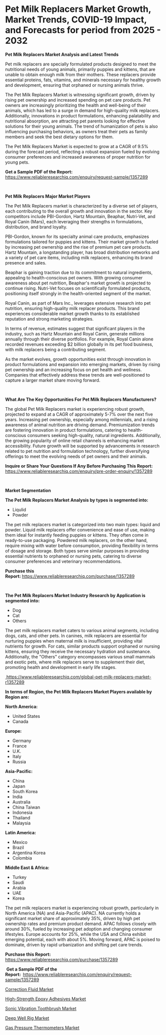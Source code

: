 <p><h1>Pet Milk Replacers Market Growth, Market Trends, COVID-19 Impact, and Forecasts for period from 2025 - 2032</h1></p><p><strong>Pet Milk Replacers Market Analysis and Latest Trends</strong></p>
<p><p>Pet milk replacers are specially formulated products designed to meet the nutritional needs of young animals, primarily puppies and kittens, that are unable to obtain enough milk from their mothers. These replacers provide essential proteins, fats, vitamins, and minerals necessary for healthy growth and development, ensuring that orphaned or nursing animals thrive. </p><p>The Pet Milk Replacers Market is witnessing significant growth, driven by rising pet ownership and increased spending on pet care products. Pet owners are increasingly prioritizing the health and well-being of their animals, which has led to a surge in demand for high-quality milk replacers. Additionally, innovations in product formulations, enhancing palatability and nutritional absorption, are attracting pet parents looking for effective solutions for their young animals. The trend of humanization of pets is also influencing purchasing behaviors, as owners treat their pets as family members and seek the best dietary options for them. </p><p>The Pet Milk Replacers Market is expected to grow at a CAGR of 9.5% during the forecast period, reflecting a robust expansion fueled by evolving consumer preferences and increased awareness of proper nutrition for young pets.</p></p>
<p><strong>Get a Sample PDF of the Report:&nbsp;</strong> <a href="https://www.reliableresearchiq.com/enquiry/request-sample/1357289?utm_campaign=1876&utm_medium=2&utm_source=Github&utm_content=ia&utm_term=05022025&utm_id=pet-milk-replacers">https://www.reliableresearchiq.com/enquiry/request-sample/1357289</a></p>
<p>&nbsp;</p>
<p><strong>Pet Milk Replacers Major Market Players</strong></p>
<p><p>The Pet Milk Replacers market is characterized by a diverse set of players, each contributing to the overall growth and innovation in the sector. Key competitors include PBI-Gordon, Hartz Mountain, Beaphar, Nutri-Vet, and Royal Canin (Mars), each leveraging their strengths in formulations, distribution, and brand loyalty.</p><p>PBI-Gordon, known for its specialty animal care products, emphasizes formulations tailored for puppies and kittens. Their market growth is fueled by increasing pet ownership and the rise of premium pet care products. Hartz Mountain, a longstanding player, has broad distribution networks and a variety of pet care items, including milk replacers, enhancing its brand presence and sales.</p><p>Beaphar is gaining traction due to its commitment to natural ingredients, appealing to health-conscious pet owners. With growing consumer awareness about pet nutrition, Beaphar's market growth is projected to continue rising. Nutri-Vet focuses on scientifically formulated products, positioning itself strongly in the health-oriented segment of the market.</p><p>Royal Canin, as part of Mars Inc., leverages extensive research into pet nutrition, ensuring high-quality milk replacer products. This brand experiences considerable market growth thanks to its established reputation and strong marketing strategies.</p><p>In terms of revenue, estimates suggest that significant players in the industry, such as Hartz Mountain and Royal Canin, generate millions annually through their diverse portfolios. For example, Royal Canin alone recorded revenues exceeding $2 billion globally in its pet food business, with milk replacers being a contributing segment. </p><p>As the market evolves, growth opportunities exist through innovation in product formulations and expansion into emerging markets, driven by rising pet ownership and an increasing focus on pet health and wellness. Companies that effectively address these trends are well-positioned to capture a larger market share moving forward.</p></p>
<p>&nbsp;</p>
<p><strong>What Are The Key Opportunities For Pet Milk Replacers Manufacturers?</strong></p>
<p><p>The global Pet Milk Replacers market is experiencing robust growth, projected to expand at a CAGR of approximately 5-7% over the next five years. Increasing pet ownership, especially among millennials, and a rising awareness of animal nutrition are driving demand. Premiumization trends are fostering innovation in product formulations, catering to health-conscious consumers seeking high-quality, natural ingredients. Additionally, the growing popularity of online retail channels is enhancing market accessibility. Future growth will be supported by advancements in research related to pet nutrition and formulation technology, further diversifying offerings to meet the evolving needs of pet owners and their animals.</p></p>
<p><strong>Inquire or Share Your Questions If Any Before Purchasing This Report:</strong> <a href="https://www.reliableresearchiq.com/enquiry/pre-order-enquiry/1357289?utm_campaign=1876&utm_medium=2&utm_source=Github&utm_content=ia&utm_term=05022025&utm_id=pet-milk-replacers">https://www.reliableresearchiq.com/enquiry/pre-order-enquiry/1357289</a></p>
<p>&nbsp;</p>
<p><strong>Market Segmentation</strong></p>
<p><strong>The Pet Milk Replacers Market Analysis by types is segmented into:</strong></p>
<p><ul><li>Liqulid</li><li>Powder</li></ul></p>
<p><p>The pet milk replacers market is categorized into two main types: liquid and powder. Liquid milk replacers offer convenience and ease of use, making them ideal for instantly feeding puppies or kittens. They often come in ready-to-use packaging. Powdered milk replacers, on the other hand, require mixing with water before consumption, providing flexibility in terms of dosage and storage. Both types serve similar purposes in providing essential nutrients to orphaned or nursing pets, catering to diverse consumer preferences and veterinary recommendations.</p></p>
<p><strong>Purchase this Report:&nbsp;</strong><a href="https://www.reliableresearchiq.com/purchase/1357289?utm_campaign=1876&utm_medium=2&utm_source=Github&utm_content=ia&utm_term=05022025&utm_id=pet-milk-replacers">https://www.reliableresearchiq.com/purchase/1357289</a></p>
<p>&nbsp;</p>
<p><strong>The Pet Milk Replacers Market Industry Research by Application is segmented into:</strong></p>
<p><ul><li>Dog</li><li>Cat</li><li>Others</li></ul></p>
<p><p>The pet milk replacers market caters to various animal segments, including dogs, cats, and other pets. In canines, milk replacers are essential for nurturing puppies when maternal milk is insufficient, providing vital nutrients for growth. For cats, similar products support orphaned or nursing kittens, ensuring they receive the necessary hydration and sustenance. Additionally, the "Others" category encompasses various small mammals and exotic pets, where milk replacers serve to supplement their diet, promoting health and development in early life stages.</p></p>
<p><a href="https://www.reliableresearchiq.com/global-pet-milk-replacers-market-r1357289?utm_campaign=1876&utm_medium=2&utm_source=Github&utm_content=ia&utm_term=05022025&utm_id=pet-milk-replacers">&nbsp;https://www.reliableresearchiq.com/global-pet-milk-replacers-market-r1357289</a></p>
<p><strong>In terms of Region, the Pet Milk Replacers Market Players available by Region are:</strong></p>
<p>
    <p> <strong> North America: </strong>
        <ul>
            <li>United States</li>
            <li>Canada</li>
        </ul>
        </p> 
    <p> <strong> Europe: </strong>
        <ul>
            <li>Germany</li>
            <li>France</li>
            <li>U.K.</li>
            <li>Italy</li>
            <li>Russia</li>
        </ul>
        </p> 
    <p> <strong> Asia-Pacific: </strong>
        <ul>
            <li>China</li>
            <li>Japan</li>
            <li>South Korea</li>
            <li>India</li>
            <li>Australia</li>
            <li>China Taiwan</li>
            <li>Indonesia</li>
            <li>Thailand</li>
            <li>Malaysia</li>
        </ul>
        </p> 
    <p> <strong> Latin America: </strong>
        <ul>
            <li>Mexico</li>
            <li>Brazil</li>
            <li>Argentina Korea</li>
            <li>Colombia</li>
        </ul>
        </p> 
    <p> <strong> Middle East & Africa: </strong>
        <ul>
            <li>Turkey</li>
            <li>Saudi</li>
            <li>Arabia</li>
            <li>UAE</li>
            <li>Korea</li>
        </ul>
    </p>
    </p>
<p><p>The pet milk replacers market is experiencing robust growth, particularly in North America (NA) and Asia-Pacific (APAC). NA currently holds a significant market share of approximately 35%, driven by high pet ownership rates and premium product demand. APAC follows closely with around 30%, fueled by increasing pet adoption and changing consumer lifestyles. Europe accounts for 25%, while the USA and China exhibit emerging potential, each with about 5%. Moving forward, APAC is poised to dominate, driven by rapid urbanization and shifting pet care trends.</p></p>
<p><strong>Purchase this Report: </strong><a href="https://www.reliableresearchiq.com/purchase/1357289?utm_campaign=1876&utm_medium=2&utm_source=Github&utm_content=ia&utm_term=05022025&utm_id=pet-milk-replacers">https://www.reliableresearchiq.com/purchase/1357289</a></p>
<p>&nbsp;<strong>Get a Sample PDF of the Report:&nbsp;&nbsp;</strong><a href="https://www.reliableresearchiq.com/enquiry/request-sample/1357289?utm_campaign=1876&utm_medium=2&utm_source=Github&utm_content=ia&utm_term=05022025&utm_id=pet-milk-replacers">https://www.reliableresearchiq.com/enquiry/request-sample/1357289</a></p>
<p><strong></strong></p>
<p><p><a href="https://github.com/birbamanan03/Market-Research-Report-List-1/blob/main/correction-fluid-market.md?utm_campaign=1876&utm_medium=2&utm_source=Github&utm_content=ia&utm_term=05022025&utm_id=pet-milk-replacers">Correction Fluid Market</a></p><p><a href="https://www.linkedin.com/pulse/high-strength-epoxy-adhesives-market-analysis-trends-4xokc?utm_campaign=1876&utm_medium=2&utm_source=Github&utm_content=ia&utm_term=05022025&utm_id=pet-milk-replacers">High-Strength Epoxy Adhesives Market</a></p><p><a href="https://github.com/djibenesha/Market-Research-Report-List-1/blob/main/sonic-vibration-toothbrush-market.md?utm_campaign=1876&utm_medium=2&utm_source=Github&utm_content=ia&utm_term=05022025&utm_id=pet-milk-replacers">Sonic Vibration Toothbrush Market</a></p><p><a href="https://www.linkedin.com/pulse/deep-well-rig-market-forecast-global-trends-analysis-mxmcf?utm_campaign=1876&utm_medium=2&utm_source=Github&utm_content=ia&utm_term=05022025&utm_id=pet-milk-replacers">Deep Well Rig Market</a></p><p><a href="https://www.linkedin.com/pulse/comprehensive-assessment-globalgas-pressure-thermometers-1oyqf?utm_campaign=1876&utm_medium=2&utm_source=Github&utm_content=ia&utm_term=05022025&utm_id=pet-milk-replacers">Gas Pressure Thermometers Market</a></p></p>